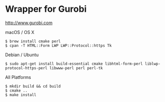 Wrapper for Gurobi
==================

<http://www.gurobi.com>

macOS / OS X

```
$ brew install cmake perl
$ cpan -T HTML::Form LWP LWP::Protocol::https Tk
```

Debian / Ubuntu

```
$ sudo apt-get install build-essential cmake libhtml-form-perl liblwp-protocol-https-perl libwww-perl perl perl-tk
```

All Platforms

```
$ mkdir build && cd build
$ cmake ..
$ make install
```

